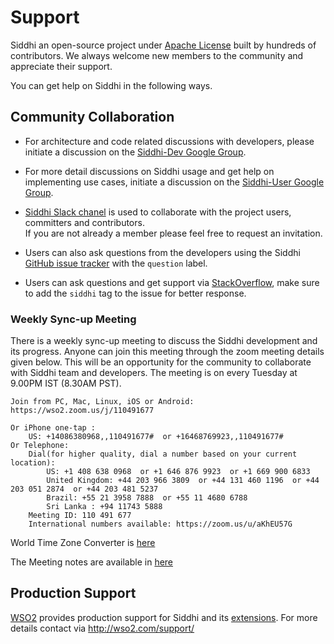 # Support

Siddhi an open-source project under [Apache License](../../license/) built by hundreds of contributors. We always welcome new members to the community and appreciate their support. 

You can get help on Siddhi in the following ways.

## Community Collaboration 

* For architecture and code related discussions with developers, please initiate a discussion on the [Siddhi-Dev Google Group](https://groups.google.com/forum/#!forum/siddhi-dev).

* For more detail discussions on Siddhi usage and get help on implementing use cases, initiate a discussion on the [Siddhi-User Google Group](https://groups.google.com/forum/#!forum/siddhi-user). 

* [Siddhi Slack chanel](https://siddhi-io.slack.com/) is used to collaborate with the project users, committers and contributors.<br/> 
  If you are not already a member please feel free to request an invitation. 

<div class="slackInvite">                            
<div id="CommunityInviter"></div>
<script>
  window.CommunityInviterAsyncInit = function () {
    CommunityInviter.init({
      app_url:'siddhi',
      team_id:'siddhi-io'
   })
  };

  (function(d, s, id){
    var js, fjs = d.getElementsByTagName(s)[0];
    if (d.getElementById(id)) {return;}
    js = d.createElement(s); js.id = id;
    js.src = "https://communityinviter.com/js/communityinviter.js";
    fjs.parentNode.insertBefore(js, fjs);
  }(document, 'script', 'Community_Inviter'));
</script>
</div>   

* Users can also ask questions from the developers using the Siddhi [GitHub issue tracker](https://github.com/siddhi-io/siddhi/issues) with the `question` label.

* Users can ask questions and get support via [StackOverflow](https://stackoverflow.com/questions/tagged/siddhi), make sure to add the `siddhi` tag to the issue for better response.

### Weekly Sync-up Meeting
There is a weekly sync-up meeting to discuss the Siddhi development and its progress. Anyone can join this meeting through the zoom meeting details given below. This will be an opportunity for the community to collaborate with Siddhi team and developers.
The meeting is on every Tuesday at 9.00PM IST (8.30AM PST).

```
Join from PC, Mac, Linux, iOS or Android: https://wso2.zoom.us/j/110491677

Or iPhone one-tap :
    US: +14086380968,,110491677#  or +16468769923,,110491677# 
Or Telephone:
    Dial(for higher quality, dial a number based on your current location): 
        US: +1 408 638 0968  or +1 646 876 9923  or +1 669 900 6833 
        United Kingdom: +44 203 966 3809  or +44 131 460 1196  or +44 203 051 2874  or +44 203 481 5237 
        Brazil: +55 21 3958 7888  or +55 11 4680 6788 
        Sri Lanka : +94 11743 5888
    Meeting ID: 110 491 677
    International numbers available: https://zoom.us/u/aKhEU57G
```

World Time Zone Converter is [here](http://www.thetimezoneconverter.com/?t=8:30%20am&tz=San%20Francisco&)

The Meeting notes are available in [here](https://docs.google.com/document/d/1pvEvmK8aVxytn2H4SyH2VZo-Eok51q_ImM0RNyJoTio/edit)

## Production Support

[WSO2](https://wso2.com/) provides production support for Siddhi and its <a target="_blank" href="../en/_latest_version_/docs/extensions/">extensions</a>. For more details contact via <a target="_blank" href="http://wso2.com/support?utm_source=gitanalytics&utm_campaign=gitanalytics_Jul17">http://wso2.com/support/</a>
